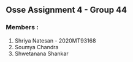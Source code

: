 ## Osse Assignment 4 - Group 44

### Members :
1. Shriya Natesan - 2020MT93168
2. Soumya Chandra
3. Shwetanana Shankar

